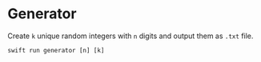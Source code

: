 # Generator

Create `k` unique random integers with `n` digits and output them as `.txt` file.

```
swift run generator [n] [k]
```
